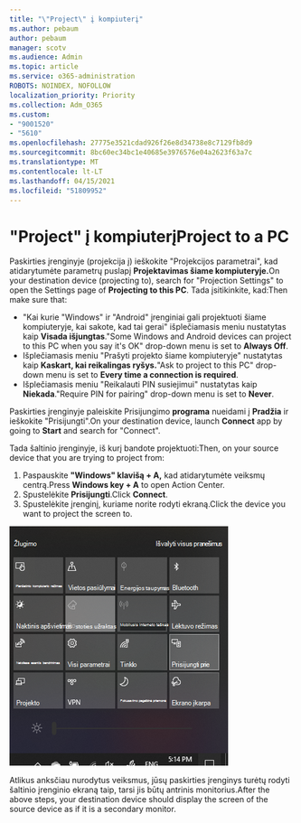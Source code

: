 ```yaml
---
title: "\"Project\" į kompiuterį"
ms.author: pebaum
author: pebaum
manager: scotv
ms.audience: Admin
ms.topic: article
ms.service: o365-administration
ROBOTS: NOINDEX, NOFOLLOW
localization_priority: Priority
ms.collection: Adm_O365
ms.custom:
- "9001520"
- "5610"
ms.openlocfilehash: 27775e3521cdad926f26e8d34738e8c7129fb8d9
ms.sourcegitcommit: 8bc60ec34bc1e40685e3976576e04a2623f63a7c
ms.translationtype: MT
ms.contentlocale: lt-LT
ms.lasthandoff: 04/15/2021
ms.locfileid: "51809952"
---
```

# <a name="project-to-a-pc"></a><span data-ttu-id="d0143-102">"Project" į kompiuterį</span><span class="sxs-lookup"><span data-stu-id="d0143-102">Project to a PC</span></span>

<span data-ttu-id="d0143-103">Paskirties įrenginyje (projekcija į) ieškokite "Projekcijos parametrai", kad atidarytumėte parametrų puslapį **Projektavimas šiame kompiuteryje.**</span><span class="sxs-lookup"><span data-stu-id="d0143-103">On your destination device (projecting to), search for "Projection Settings" to open the Settings page of **Projecting to this PC**.</span></span> <span data-ttu-id="d0143-104">Tada įsitikinkite, kad:</span><span class="sxs-lookup"><span data-stu-id="d0143-104">Then make sure that:</span></span>
- <span data-ttu-id="d0143-105">"Kai kurie "Windows" ir "Android" įrenginiai gali projektuoti šiame kompiuteryje, kai sakote, kad tai gerai" išplečiamasis meniu nustatytas kaip **Visada išjungtas**.</span><span class="sxs-lookup"><span data-stu-id="d0143-105">"Some Windows and Android devices can project to this PC when you say it's OK" drop-down menu is set to **Always Off**.</span></span>
- <span data-ttu-id="d0143-106">Išplečiamasis meniu "Prašyti projekto šiame kompiuteryje" nustatytas kaip **Kaskart, kai reikalingas ryšys.**</span><span class="sxs-lookup"><span data-stu-id="d0143-106">"Ask to project to this PC" drop-down menu is set to **Every time a connection is required**.</span></span>
- <span data-ttu-id="d0143-107">Išplečiamasis meniu "Reikalauti PIN susiejimui" nustatytas kaip **Niekada**.</span><span class="sxs-lookup"><span data-stu-id="d0143-107">"Require PIN for pairing" drop-down menu is set to **Never**.</span></span>

<span data-ttu-id="d0143-108">Paskirties įrenginyje paleiskite Prisijungimo **programa** nueidami į **Pradžia** ir ieškokite "Prisijungti".</span><span class="sxs-lookup"><span data-stu-id="d0143-108">On your destination device, launch **Connect** app by going to **Start** and search for "Connect".</span></span>

<span data-ttu-id="d0143-109">Tada šaltinio įrenginyje, iš kurį bandote projektuoti:</span><span class="sxs-lookup"><span data-stu-id="d0143-109">Then, on your source device that you are trying to project from:</span></span>

1. <span data-ttu-id="d0143-110">Paspauskite **"Windows" klavišą + A,** kad atidarytumėte veiksmų centrą.</span><span class="sxs-lookup"><span data-stu-id="d0143-110">Press **Windows key + A** to open Action Center.</span></span>
2. <span data-ttu-id="d0143-111">Spustelėkite **Prisijungti**.</span><span class="sxs-lookup"><span data-stu-id="d0143-111">Click **Connect**.</span></span>
3. <span data-ttu-id="d0143-112">Spustelėkite įrenginį, kuriame norite rodyti ekraną.</span><span class="sxs-lookup"><span data-stu-id="d0143-112">Click the device you want to project the screen to.</span></span>

!["Project" į kompiuterį](media/project-to-a-pc.png)

<span data-ttu-id="d0143-114">Atlikus anksčiau nurodytus veiksmus, jūsų paskirties įrenginys turėtų rodyti šaltinio įrenginio ekraną taip, tarsi jis būtų antrinis monitorius.</span><span class="sxs-lookup"><span data-stu-id="d0143-114">After the above steps, your destination device should display the screen of the source device as if it is a secondary monitor.</span></span>
